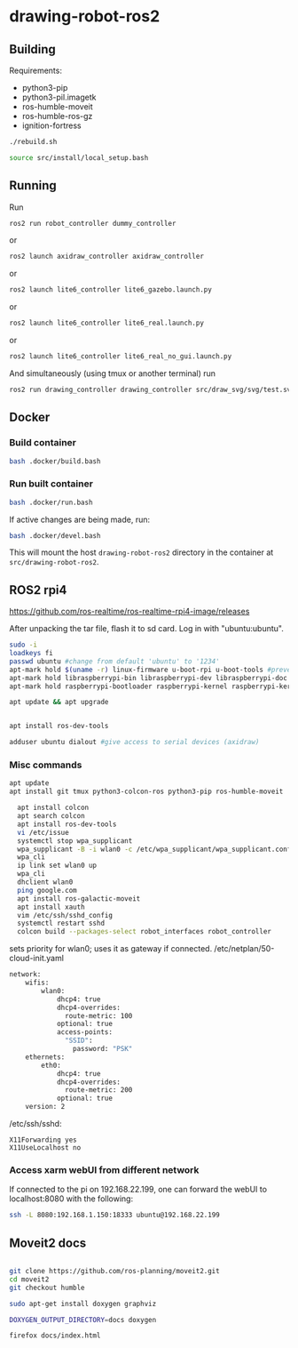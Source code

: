 # drawing-robot-ros2

## Building

Requirements:
- python3-pip 
- python3-pil.imagetk
- ros-humble-moveit
- ros-humble-ros-gz
- ignition-fortress

``` sh
./rebuild.sh
```
``` sh
source src/install/local_setup.bash
```

## Running
Run
``` sh
ros2 run robot_controller dummy_controller
```
or
``` sh
ros2 launch axidraw_controller axidraw_controller
```
or
``` sh
ros2 launch lite6_controller lite6_gazebo.launch.py
```
or
``` sh
ros2 launch lite6_controller lite6_real.launch.py
```
or
``` sh
ros2 launch lite6_controller lite6_real_no_gui.launch.py
```

And simultaneously (using tmux or another terminal) run
``` sh
ros2 run drawing_controller drawing_controller src/draw_svg/svg/test.svg
```
## Docker
### Build container

``` sh
bash .docker/build.bash
```

### Run built container
``` sh
bash .docker/run.bash
```

If active changes are being made, run:
``` sh
bash .docker/devel.bash
```
This will mount the host `drawing-robot-ros2` directory in the container at `src/drawing-robot-ros2`.
## ROS2 rpi4
https://github.com/ros-realtime/ros-realtime-rpi4-image/releases

After unpacking the tar file, flash it to sd card.
Log in with "ubuntu:ubuntu".

``` sh
sudo -i
loadkeys fi
passwd ubuntu #change from default 'ubuntu' to '1234'
apt-mark hold $(uname -r) linux-firmware u-boot-rpi u-boot-tools #prevent kernel updates
apt-mark hold libraspberrypi-bin libraspberrypi-dev libraspberrypi-doc libraspberrypi0
apt-mark hold raspberrypi-bootloader raspberrypi-kernel raspberrypi-kernel-headers

apt update && apt upgrade


apt install ros-dev-tools
```
``` sh
adduser ubuntu dialout #give access to serial devices (axidraw)
``` 

### Misc commands
``` sh
apt update
apt install git tmux python3-colcon-ros python3-pip ros-humble-moveit
``` 

``` sh
  apt install colcon
  apt search colcon
  apt install ros-dev-tools
  vi /etc/issue
  systemctl stop wpa_supplicant
  wpa_supplicant -B -i wlan0 -c /etc/wpa_supplicant/wpa_supplicant.conf
  wpa_cli
  ip link set wlan0 up
  wpa_cli
  dhclient wlan0
  ping google.com
  apt install ros-galactic-moveit
  apt install xauth
  vim /etc/ssh/sshd_config
  systemctl restart sshd
  colcon build --packages-select robot_interfaces robot_controller
```

sets priority for wlan0; uses it as gateway if connected.
/etc/netplan/50-cloud-init.yaml
``` sh
network:
    wifis:
        wlan0:
            dhcp4: true
            dhcp4-overrides:
              route-metric: 100
            optional: true
            access-points:
              "SSID":
                password: "PSK"
    ethernets:
        eth0:
            dhcp4: true
            dhcp4-overrides:
              route-metric: 200
            optional: true
    version: 2
```
/etc/ssh/sshd:
```
X11Forwarding yes
X11UseLocalhost no
```

### Access xarm webUI from different network
If connected to the pi on 192.168.22.199, one can forward the webUI to localhost:8080 with the following:
``` sh
ssh -L 8080:192.168.1.150:18333 ubuntu@192.168.22.199
```

## Moveit2 docs

``` sh

git clone https://github.com/ros-planning/moveit2.git
cd moveit2
git checkout humble

sudo apt-get install doxygen graphviz

DOXYGEN_OUTPUT_DIRECTORY=docs doxygen

firefox docs/index.html

```
